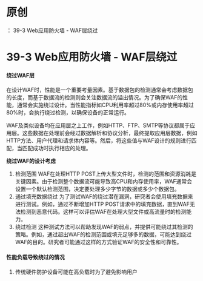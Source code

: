 # 原创
：  39-3 Web应用防火墙 - WAF层绕过

# 39-3 Web应用防火墙 - WAF层绕过

#### 绕过WAF层

在设计WAF时，性能是一个重要考量因素。基于数据包的检测通常会考虑数据包的长度，而基于数据流的检测则会关注数据流的溢出情况。为了确保WAF的性能，通常会实施绕过设计。当性能指标如CPU利用率超过80%或内存使用率超过80%时，会执行绕过检测，以确保设备的正常运行。

WAF及类似设备均在应用层之上工作，例如HTTP、FTP、SMTP等协议都属于应用层。这些数据在处理前会经过数据解析和协议分析，最终提取应用层数据，例如HTTP方法、用户代理和请求体内容等。然后，将这些值与WAF设计的规则进行匹配，当匹配成功时执行相应的处理。

**绕过WAF的设计考虑**

1.  检测范围 WAF在处理HTTP POST上传大型文件时，检测的范围和资源消耗是关键因素。由于检测整个数据流可能导致高CPU和内存使用率，WAF通常会设置一个默认检测范围，决定要处理多少字节的数据或多少个数据包。 
1.  通过填充数据绕过 为了测试WAF的绕过潜在漏洞，研究者会使用填充数据来进行测试。例如，通过不断增加HTTP POST请求中的填充数据，直到WAF无法检测到恶意代码。这样可以评估WAF在处理大型文件或高流量时的检测能力。 
1.  绕过检测 这种测试方法可以帮助发现WAF的弱点，并提供可能绕过其检测的策略。例如，通过超出WAF的检测范围或填充足够多的数据，可能达到绕过WAF的目的。研究者可能通过这样的方式验证WAF的安全性和可靠性。 

#### 性能负载导致绕过的情况

1.  传统硬件防护设备可能在高负载时为了避免影响用户
